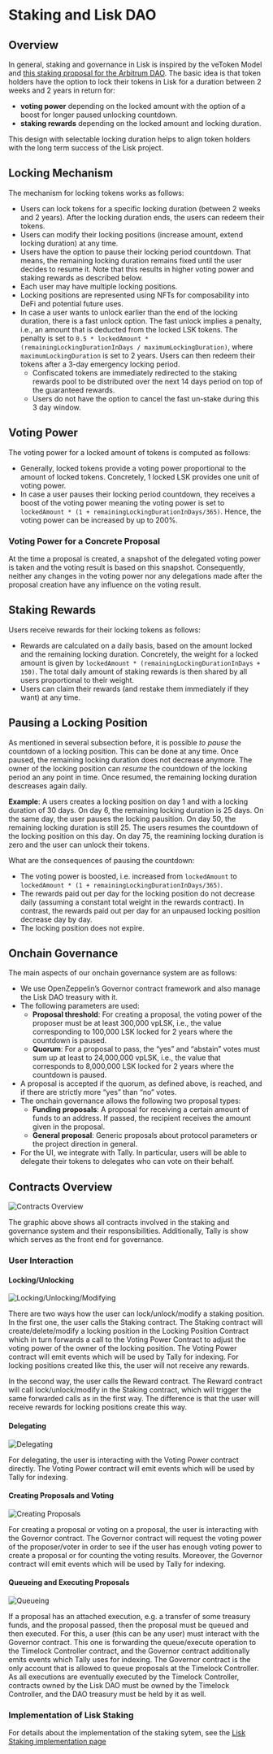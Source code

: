 # Staking and Lisk DAO

## Overview

In general, staking and governance in Lisk is inspired by the veToken Model and [this staking proposal for the Arbitrum DAO](https://snapshot.org/#/arbitrumfoundation.eth/proposal/0xf22530295daee96dffd7f70854475c06216a4d3594929672f71c12bf638bb0c8). The basic idea is that token holders have the option to lock their tokens in Lisk for a duration between 2 weeks and 2 years in return for:

- **voting power** depending on the locked amount with the option of a boost for longer paused unlocking countdown.
- **staking rewards** depending on the locked amount and locking duration.

This design with selectable locking duration helps to align token holders with the long term success of the Lisk project.

## Locking Mechanism

The mechanism for locking tokens works as follows: 

- Users can lock tokens for a specific locking duration (between 2 weeks and 2 years). After the locking duration ends, the users can redeem their tokens.
- Users can modify their locking positions (increase amount, extend locking duration) at any time.
- Users have the option to pause their locking period countdown. That means, the remaining locking duration remains fixed until the user decides to resume it. Note that this results in higher voting power and staking rewards as described below. 
- Each user may have multiple locking positions. 
- Locking positions are represented using NFTs for composability into DeFi and potential future uses. 
- In case a user wants to unlock earlier than the end of the locking duration, there is a fast unlock option. The fast unlock implies a penalty, i.e., an amount that is deducted from the locked LSK tokens. The penalty is set to `0.5 * lockedAmount *  (remainingLockingDurationInDays / maximumLockingDuration)`, where `maximumLockingDuration` is set to 2 years. Users can then redeem their tokens after a 3-day emergency locking period.
  - Confiscated tokens are immediately redirected to the staking rewards pool to be distributed over the next 14 days period on top of the guaranteed rewards.
  - Users do not have the option to cancel the fast un-stake during this 3 day window.

## Voting Power

The voting power for a locked amount of tokens is computed as follows:

- Generally, locked tokens provide a voting power proportional to the amount of locked tokens. Concretely, 1 locked LSK provides one unit of voting power.
- In case a user pauses their locking period countdown, they receives a boost of the voting power meaning the voting power is set to `lockedAmount * (1 + remainingLockingDurationInDays/365)`. Hence, the voting power can be increased by up to 200%.

### Voting Power for a Concrete Proposal

At the time a proposal is created, a snapshot of the delegated voting power is taken and the voting result is based on this snapshot. Consequently, neither any changes in the voting power nor any delegations made after the proposal creation have any influence on the voting result.

## Staking Rewards

Users receive rewards for their locking tokens as follows: 

- Rewards are calculated on a daily basis, based on the amount locked and the remaining locking duration. Concretely, the weight for a locked amount is given by `lockedAmount * (remainingLockingDurationInDays + 150)`. The total daily amount of staking rewards is then shared by all users proportional to their weight.
- Users can claim their rewards (and restake them immediately if they want) at any time.

## Pausing a Locking Position

As mentioned in several subsection before, it is possible *to pause* the countdown of a locking position. This can be done at any time. Once paused, the remaining locking duration does not decrease anymore. The owner of the locking position can *resume* the countdown of the locking period an any point in time. Once resumed, the remaining locking duration descreases again daily.

**Example**: A users creates a locking position on day 1 and with a locking duration of 30 days. On day 6, the remaining locking duration is 25 days. On the same day, the user pauses the locking pausition. On day 50, the remaining locking duration is still 25. The users resumes the countdown of the locking position on this day. On day 75, the reamining locking duration is zero and the user can unlock their tokens.

What are the consequences of pausing the countdown:

- The voting power is boosted, i.e. increased from `lockedAmount` to `lockedAmount * (1 + remainingLockingDurationInDays/365)`.
- The rewards paid out per day for the locking position do not decrease daily (assuming a constant total weight in the rewards contract). In contrast, the rewards paid out per day for an unpaused locking position decrease day by day.
- The locking position does not expire.

## Onchain Governance

The main aspects of our onchain governance system are as follows:

- We use OpenZeppelin’s Governor contract framework and also manage the Lisk DAO treasury with it. 
- The following parameters are used:
  - **Proposal threshold**: For creating a proposal, the voting power of the proposer must be at least 300,000 vpLSK, i.e., the value corresponding to 100,000 LSK locked for 2 years where the countdown is paused.
  - **Quorum**: For a proposal to pass, the “yes” and “abstain” votes must sum up at least to 24,000,000 vpLSK, i.e., the value that corresponds to 8,000,000 LSK locked for 2 years where the countdown is paused.
- A proposal is accepted if the quorum, as defined above, is reached, and if there are strictly more “yes” than “no” votes.
- The onchain governance allows the following two proposal types:
  - **Funding proposals**: A proposal for receiving a certain amount of funds to an address. If passed, the recipient receives the amount given in the proposal. 
  - **General proposal**: Generic proposals about protocol parameters or the project direction in general. 
- For the UI, we integrate with Tally. In particular, users will be able to delegate their tokens to delegates who can vote on their behalf.

## Contracts Overview

![Contracts Overview](diagrams/contracts_overview.png)

The graphic above shows all contracts involved in the staking and governance system and their responsibilities. Additionally, Tally is show which serves as the front end for governance.

### User Interaction

#### Locking/Unlocking

![Locking/Unlocking/Modifying](diagrams/lock_unlock.png)

There are two ways how the user can lock/unlock/modify a staking position. In the first one, the user calls the Staking contract. The Staking contract will create/delete/modify a locking position in the Locking Position Contract which in turn forwards a call to the Voting Power Contract to adjust the voting power of the owner of the locking position. The Voting Power contract will emit events which will be used by Tally for indexing. For locking positions created like this, the user will not receive any rewards.

In the second way, the user calls the Reward contract. The Reward contract will call lock/unlock/modify in the Staking contract, which will trigger the same forwarded calls as in the first way. The difference is that the user will receive rewards for locking positions create this way.

#### Delegating

![Delegating](diagrams/delegating.png)

For delegating, the user is interacting with the Voting Power contract directly. The Voting Power contract will emit events which will be used by Tally for indexing.

#### Creating Proposals and Voting

![Creating Proposals](diagrams/create_proposal.png)

For creating a proposal or voting on a proposal, the user is interacting with the Governor contract. The Governor contract will request the voting power of the proposer/voter in order to see if the user has enough voting power to create a proposal or for counting the voting results. Moreover, the Governor contract will emit events which will be used by Tally for indexing.

#### Queueing and Executing Proposals

![Queueing](diagrams/queue.png)

If a proposal has an attached execution, e.g. a transfer of some treasury funds, and the proposal passed, then the proposal must be queued and then executed. For this, a user (this can be any user) must interact with the Governor contract. This one is forwarding the queue/execute operation to the Timelock Controller contract, and the Governor contract additionally emits events which Tally uses for indexing. The Governor contract is the only account that is allowed to queue proposals at the Timelock Controller. As all executions are eventually executed by the Timelock Controller, contracts owned by the Lisk DAO must be owned by the Timelock Controller, and the DAO treasury must be held by it as well.

### Implementation of Lisk Staking

For details about the implementation of the staking sytem, see the [Lisk Staking implementation page](./staking-implementation.md)